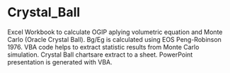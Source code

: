 # Crystal_Ball
Excel Workbook to calculate OGIP aplying volumetric equation and Monte Carlo (Oracle Crystal Ball).
Bg/Eg is calculated using EOS Peng-Robinson 1976.
VBA code helps to extract statistic results from Monte Carlo simulation.
Crystal Ball chartsare extract to a sheet.
PowerPoint presentation is generated with VBA.
